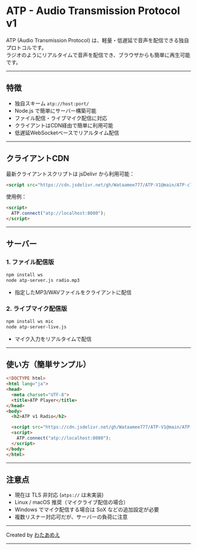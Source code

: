 #  ATP - Audio Transmission Protocol v1

ATP (Audio Transmission Protocol) は、軽量・低遅延で音声を配信できる独自プロトコルです。  
ラジオのようにリアルタイムで音声を配信でき、ブラウザからも簡単に再生可能です。

---

## 特徴

- 独自スキーム `atp://host:port/`  
- Node.js で簡単にサーバー構築可能  
- ファイル配信・ライブマイク配信に対応  
- クライアントはCDN経由で簡単に利用可能  
- 低遅延WebSocketベースでリアルタイム配信  

---

## クライアントCDN

最新クライアントスクリプトは jsDelivr から利用可能：

```html
<script src="https://cdn.jsdelivr.net/gh/Wataamee777/ATP-V1@main/ATP-client/atp-client.js"></script>
````

使用例：

```html
<script>
  ATP.connect("atp://localhost:8080");
</script>
```

---

## サーバー

### 1. ファイル配信版

```bash
npm install ws
node atp-server.js radio.mp3
```

* 指定したMP3/WAVファイルをクライアントに配信

### 2. ライブマイク配信版

```bash
npm install ws mic
node atp-server-live.js
```

* マイク入力をリアルタイムで配信

---

## 使い方（簡単サンプル）

```html
<!DOCTYPE html>
<html lang="ja">
<head>
  <meta charset="UTF-8">
  <title>ATP Player</title>
</head>
<body>
  <h2>ATP v1 Radio</h2>

  <script src="https://cdn.jsdelivr.net/gh/Wataamee777/ATP-V1@main/ATP-client/atp-client.js"></script>
  <script>
    ATP.connect("atp://localhost:8080");
  </script>
</body>
</html>
```

---

## 注意点

* 現在は TLS 非対応 (`atps://` は未実装)
* Linux / macOS 推奨（マイクライブ配信の場合）
* Windows でマイク配信する場合は SoX などの追加設定が必要
* 複数リスナー対応可だが、サーバーの負荷に注意

---

Created by [わたあめえ](https://wataamee777.f5.si)

---
